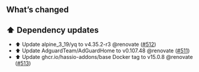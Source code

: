 ## What’s changed

## ⬆️ Dependency updates

- ⬆️ Update alpine_3_19/yq to v4.35.2-r3 @renovate ([#512](https://github.com/hassio-addons/addon-adguard-home/pull/512))
- ⬆️ Update AdguardTeam/AdGuardHome to v0.107.48 @renovate ([#511](https://github.com/hassio-addons/addon-adguard-home/pull/511))
- ⬆️ Update ghcr.io/hassio-addons/base Docker tag to v15.0.8 @renovate ([#513](https://github.com/hassio-addons/addon-adguard-home/pull/513))
